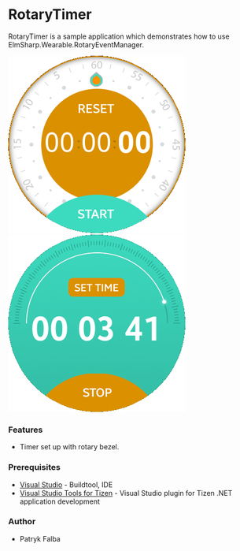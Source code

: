 # RotaryTimer
RotaryTimer is a sample application which demonstrates how to use ElmSharp.Wearable.RotaryEventManager.

![Setting timer](./Screenshots/screenshot_1.png)
![Running timer](./Screenshots/screenshot_2.png)

### Features
* Timer set up with rotary bezel.

### Prerequisites

* [Visual Studio](https://www.visualstudio.com/) - Buildtool, IDE
* [Visual Studio Tools for Tizen](https://developer.tizen.org/development/visual-studio-tools-tizen/installing-visual-studio-tools-tizen) - Visual Studio plugin for Tizen .NET application development

### Author
* Patryk Falba
